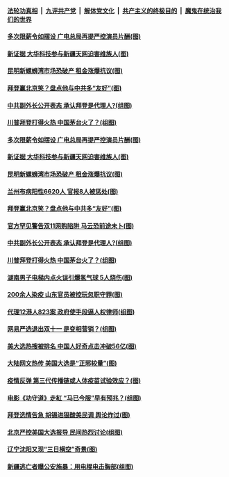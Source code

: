 ####  [法轮功真相](../../../../basic/blob/master/README.md?t=11070302) &nbsp;|&nbsp; [九评共产党](../../../../9ping.md/blob/master/README.md?t=11070302) &nbsp;|&nbsp; [解体党文化](../../../../jtdwh.md/blob/master/README.md?t=11070302)  &nbsp;|&nbsp; [共产主义的终极目的](../../../../gczydzjmd.md/blob/master/README.md?t=11070302) &nbsp;|&nbsp; [魔鬼在统治我们的世界](../../../../mgztzwmdsj.md/blob/master/README.md?t=11070302) 

#### [多次限薪令如摆设 广电总局再提严控演员片酬(图)](../pages/p1/951664.md?t=11070302) 

#### [新证据 大华科技参与新疆天网迫害维族人(图)](../pages/p1/951662.md?t=11070302) 

#### [昆明新螺蛳湾市场恐破产 租金涨爆抗议(图)](../pages/p1/951655.md?t=11070302) 

#### [拜登赢北京笑？盘点他与中共多“友好”(图)](../pages/p1/951626.md?t=11070302) 

#### [中共副外长公开表态 承认拜登是代理人?(组图)](../pages/p1/951589.md?t=11070302) 

#### [川普拜登打得火热 中国茅台火了？(组图)](../pages/p1/951609.md?t=11070302) 

#### [多次限薪令如摆设 广电总局再提严控演员片酬(图)](../pages/p1/951664.md?t=11070302) 

#### [新证据 大华科技参与新疆天网迫害维族人(图)](../pages/p1/951662.md?t=11070302) 

#### [昆明新螺蛳湾市场恐破产 租金涨爆抗议(图)](../pages/p1/951655.md?t=11070302) 

#### [兰州布病阳性6620人 官报8人被惩处(图)](../pages/p1/951645.md?t=11070302) 

#### [拜登赢北京笑？盘点他与中共多“友好”(图)](../pages/p1/951626.md?t=11070302) 

#### [官方罕见警告双11网购陷阱 马云恐前途未卜(图)](../pages/p1/951632.md?t=11070302) 

#### [中共副外长公开表态 承认拜登是代理人?(组图)](../pages/p1/951589.md?t=11070302) 

#### [川普拜登打得火热 中国茅台火了？(组图)](../pages/p1/951609.md?t=11070302) 

#### [湖南男子电梯内点火误引爆氢气球 5人烧伤(图)](../pages/p1/951556.md?t=11070302) 

#### [200余人染疫 山东官员被控玩忽职守罪(图)](../pages/p1/951537.md?t=11070302) 

#### [代理12港人823案 政府使手段逼人权律师(组图)](../pages/p1/951531.md?t=11070302) 

#### [网易严选退出双十一 是变相营销？(组图)](../pages/p1/951529.md?t=11070302) 

#### [美大选热搜被排名 中国人好奇点击冲破56亿(图)](../pages/p1/951488.md?t=11070302) 

#### [大陆网文热传 美国大选是“正邪较量”(图)](../pages/p1/951502.md?t=11070302) 

#### [疫情反弹 第三代传播链或人体疫苗试验效应？(图)](../pages/p1/951419.md?t=11070302) 

#### [电影《功守道》走紅 “马已今服”早有预兆？(组图)](../pages/p1/951434.md?t=11070302) 

#### [拜登选情告急 胡锡进狠酸美民调 舆论炸过(图)](../pages/p1/951478.md?t=11070302) 

#### [北京严控美国大选报导 民间热烈讨论(组图)](../pages/p1/951436.md?t=11070302) 

#### [辽宁沈阳又现“三日横空”奇景(图)](../pages/p1/951428.md?t=11070302) 

#### [新疆逃亡者曝公安施暴：用电棍电击胸部(组图)](../pages/p1/951425.md?t=11070302) 


